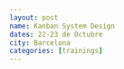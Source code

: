 ```yaml
---
layout: post
name: Kanban System Design
dates: 22-23 de Octubre
city: Barcelona
categories: [trainings]
---
```

